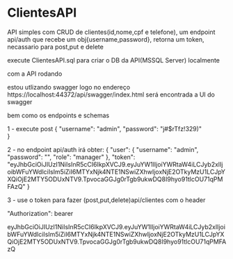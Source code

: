 # ClientesAPI
API simples com CRUD de clientes(id,nome,cpf e telefone), um endpoint api/auth que recebe um obj{username,password}, retorna um token, necassario para post,put e delete

execute ClientesAPI.sql para criar o DB da API(MSSQL Server) localmente

com a API rodando

estou utlizando swagger logo no endereço https://localhost:44372/api/swagger/index.html será encontrada a UI do swagger

bem como os endpoints e schemas

1 - execute post {
  "username": "admin",
  "password": "j#$rTfz!329)"  
}

2 - no endpoint api/auth
irá obter:
{
  "user": {
    "username": "admin",
    "password": "",
    "role": "manager"
  },
  "token": "eyJhbGciOiJIUzI1NiIsInR5cCI6IkpXVCJ9.eyJuYW1lIjoiYWRtaW4iLCJyb2xlIjoibWFuYWdlciIsIm5iZiI6MTYxNjk4NTE1NSwiZXhwIjoxNjE2OTkyMzU1LCJpYXQiOjE2MTY5ODUxNTV9.TpvocaGGJg0rTgb9ukwDQ8I9hyo91tlcOU71qPMFAzQ"
}

3 - use o token para fazer (post,put,delete)api/clientes com o header 

"Authorization": bearer 

eyJhbGciOiJIUzI1NiIsInR5cCI6IkpXVCJ9.eyJuYW1lIjoiYWRtaW4iLCJyb2xlIjoibWFuYWdlciIsIm5iZiI6MTYxNjk4NTE1NSwiZXhwIjoxNjE2OTkyMzU1LCJpYXQiOjE2MTY5ODUxNTV9.TpvocaGGJg0rTgb9ukwDQ8I9hyo91tlcOU71qPMFAzQ

